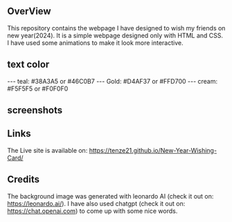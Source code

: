 ## OverView
This repository contains the webpage I have designed to wish my friends on new year(2024). It is a simple webpage designed only with HTML and CSS. I have used some animations to make it look more interactive.

## text color 
--- teal: #38A3A5 or #46C0B7
--- Gold: #D4AF37 or #FFD700
--- cream: #F5F5F5 or #F0F0F0 

 ## screenshots
 ## Links
 The Live site is available on: https://tenze21.github.io/New-Year-Wishing-Card/

 ## Credits
 The background image was generated with leonardo AI (check it out on: https://leonardo.ai/).
 I have also used chatgpt (check it out on: https://chat.openai.com) to come up with some nice words.
 
